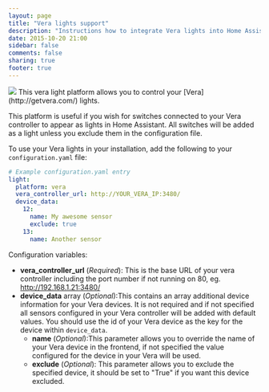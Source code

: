 ```yaml
---
layout: page
title: "Vera lights support"
description: "Instructions how to integrate Vera lights into Home Assistant."
date: 2015-10-20 21:00
sidebar: false
comments: false
sharing: true
footer: true
---
```


<img src='/images/supported_brands/vera.png' class='brand pull-right' />
This vera light platform allows you to control your [Vera](http://getvera.com/) lights.

This platform is useful if you wish for switches connected to your Vera controller to appear as lights in Home Assistant. All switches will be added as a light unless you exclude them in the configuration file.

To use your Vera lights in your installation, add the following to your `configuration.yaml` file:

```yaml
# Example configuration.yaml entry
light:
  platform: vera
  vera_controller_url: http://YOUR_VERA_IP:3480/
  device_data:
    12:
      name: My awesome sensor
      exclude: true
    13:
      name: Another sensor
```

Configuration variables:

- **vera_controller_url** (*Required*): This is the base URL of your vera controller including the port number if not running on 80, eg. http://192.168.1.21:3480/
- **device_data** array (*Optional*):This contains an array additional device information for your Vera devices. It is not required and if not specified all sensors configured in your Vera controller will be added with default values. You should use the id of your Vera device as the key for the device within `device_data`.
  - **name** (*Optional*):This parameter allows you to override the name of your Vera device in the frontend, if not specified the value configured for the device in your Vera will be used.
  - **exclude** (*Optional*): This parameter allows you to exclude the specified device, it should be set to "True" if you want this device excluded.
